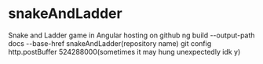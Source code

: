 # snakeAndLadder
Snake and Ladder game in Angular
hosting on github 
ng build --output-path docs --base-href snakeAndLadder(repository name)
git config http.postBuffer 524288000(sometimes it may hung unexpectedly idk y)
